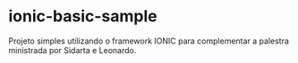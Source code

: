 # ionic-basic-sample
Projeto simples utilizando o framework IONIC para complementar a palestra ministrada por Sidarta e Leonardo.
